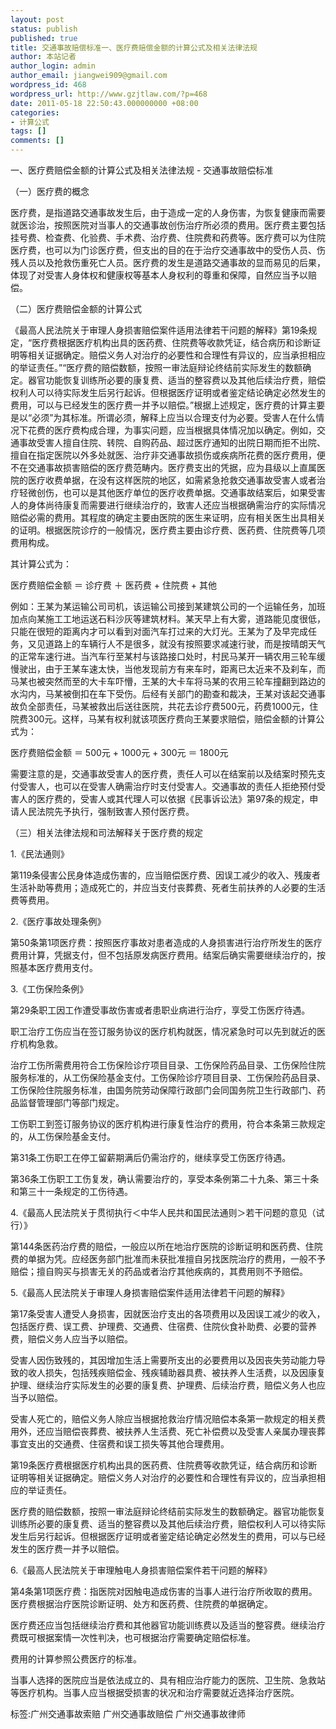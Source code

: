 ```yaml
---
layout: post
status: publish
published: true
title: 交通事故赔偿标准一、医疗费赔偿金额的计算公式及相关法律法规
author: 本站记者
author_login: admin
author_email: jiangwei909@gmail.com
wordpress_id: 468
wordpress_url: http://www.gzjtlaw.com/?p=468
date: 2011-05-18 22:50:43.000000000 +08:00
categories:
- 计算公式
tags: []
comments: []
---
```

一、医疗费赔偿金额的计算公式及相关法律法规 - 交通事故赔偿标准

（一）医疗费的概念

医疗费，是指道路交通事故发生后，由于造成一定的人身伤害，为恢复健康而需要就医诊治，按照医院对当事人的交通事故创伤治疗所必须的费用。医疗费主要包括挂号费、检查费、化验费、手术费、治疗费、住院费和药费等。医疗费可以为住院医疗费，也可以为门诊医疗费，但支出的目的在于治疗交通事故中的受伤人员、伤残人员以及抢救伤重死亡人员。医疗费的发生是道路交通事故的显而易见的后果，体现了对受害人身体权和健康权等基本人身权利的尊重和保障，自然应当予以赔偿。

（二）医疗费赔偿金额的计算公式

《最高人民法院关于审理人身损害赔偿案件适用法律若干问题的解释》第19条规定，&ldquo;医疗费根据医疗机构出具的医药费、住院费等收款凭证，结合病历和诊断证明等相关证据确定。赔偿义务人对治疗的必要性和合理性有异议的，应当承担相应的举证责任。&rdquo;&ldquo;医疗费的赔偿数额，按照一审法庭辩论终结前实际发生的数额确定。器官功能恢复训练所必要的康复费、适当的整容费以及其他后续治疗费，赔偿权利人可以待实际发生后另行起诉。但根据医疗证明或者鉴定结论确定必然发生的费用，可以与已经发生的医疗费一并予以赔偿。&rdquo;根据上述规定，医疗费的计算主要是以&ldquo;必须&rdquo;为其标准。所谓必须，解释上应当以合理支付为必要。受害人在什么情况下花费的医疗费构成合理，为事实问题，应当根据具体情况加以确定。例如，交通事故受害人擅自住院、转院、自购药品、超过医疗通知的出院日期而拒不出院、擅自在指定医院以外多处就医、治疗非交通事故损伤或疾病所花费的医疗费用，便不在交通事故损害赔偿的医疗费范畴内。医疗费支出的凭据，应为县级以上直属医院的医疗收费单据，在没有这样医院的地区，如需紧急抢救交通事故受害人或者治疗轻微创伤，也可以是其他医疗单位的医疗收费单据。交通事故结案后，如果受害人的身体尚待康复而需要进行继续治疗的，致害人还应当根据确需治疗的实际情况赔偿必需的费用。其程度的确定主要由医院的医生来证明，应有相关医生出具相关的证明。根据医院诊疗的一般情况，医疗费主要由诊疗费、医药费、住院费等几项费用构成。

其计算公式为：

医疗费赔偿金额 ＝ 诊疗费 ＋ 医药费 + 住院费 + 其他

例如：王某为某运输公司司机，该运输公司接到某建筑公司的一个运输任务，加班加点向某施工工地运送石料沙灰等建筑材料。某天早上有大雾，道路能见度很低，只能在很短的距离内才可以看到对面汽车打过来的大灯光。王某为了及早完成任务，又见道路上的车辆行人不是很多，就没有按照要求减速行驶，而是按晴朗天气的正常车速行进。当汽车行至某村与该路接口处时，村民马某开一辆农用三轮车缓慢驶出，由于王某车速太快，当他发现前方有来车时，距离已太近来不及刹车，而马某也被突然而至的大卡车吓懵，王某的大卡车将马某的农用三轮车撞翻到路边的水沟内，马某被倒扣在车下受伤。后经有关部门的勘查和裁决，王某对该起交通事故负全部责任，马某被救出后送往医院，共花去诊疗费500元，药费1000元，住院费300元。这样，马某有权利就该项医疗费向王某要求赔偿，赔偿金额的计算公式为：

医疗费赔偿金额 ＝ 500元 + 1000元 + 300元 ＝ 1800元

需要注意的是，交通事故受害人的医疗费，责任人可以在结案前以及结案时预先支付受害人，也可以在受害人确需治疗时支付受害人。交通事故的责任人拒绝预付受害人的医疗费的，受害人或其代理人可以依据《民事诉讼法》第97条的规定，申请人民法院先予执行，强制致害人预付医疗费。

（三）相关法律法规和司法解释关于医疗费的规定

1.《民法通则》

第119条侵害公民身体造成伤害的，应当赔偿医疗费、因误工减少的收入、残废者生活补助等费用；造成死亡的，并应当支付丧葬费、死者生前扶养的人必要的生活费等费用。

2.《医疗事故处理条例》

第50条第1项医疗费：按照医疗事故对患者造成的人身损害进行治疗所发生的医疗费用计算，凭据支付，但不包括原发病医疗费用。结案后确实需要继续治疗的，按照基本医疗费用支付。

3.《工伤保险条例》

第29条职工因工作遭受事故伤害或者患职业病进行治疗，享受工伤医疗待遇。

职工治疗工伤应当在签订服务协议的医疗机构就医，情况紧急时可以先到就近的医疗机构急救。

治疗工伤所需费用符合工伤保险诊疗项目目录、工伤保险药品目录、工伤保险住院服务标准的，从工伤保险基金支付。工伤保险诊疗项目目录、工伤保险药品目录、工伤保险住院服务标准，由国务院劳动保障行政部门会同国务院卫生行政部门、药品监督管理部门等部门规定。

工伤职工到签订服务协议的医疗机构进行康复性治疗的费用，符合本条第三款规定的，从工伤保险基金支付。

第31条工伤职工在停工留薪期满后仍需治疗的，继续享受工伤医疗待遇。

第36条工伤职工工伤复发，确认需要治疗的，享受本条例第二十九条、第三十条和第三十一条规定的工伤待遇。

4.《最高人民法院关于贯彻执行＜中华人民共和国民法通则＞若干问题的意见（试行）》

第144条医药治疗费的赔偿，一般应以所在地治疗医院的诊断证明和医药费、住院费的单据为凭。应经医务部门批准而未获批准擅自另找医院治疗的费用，一般不予赔偿；擅自购买与损害无关的药品或者治疗其他疾病的，其费用则不予赔偿。

5.《最高人民法院关于审理人身损害赔偿案件适用法律若干问题的解释》

第17条受害人遭受人身损害，因就医治疗支出的各项费用以及因误工减少的收入，包括医疗费、误工费、护理费、交通费、住宿费、住院伙食补助费、必要的营养费，赔偿义务人应当予以赔偿。

受害人因伤致残的，其因增加生活上需要所支出的必要费用以及因丧失劳动能力导致的收人损失，包括残疾赔偿金、残疾辅助器具费、被扶养人生活费，以及因康复护理、继续治疗实际发生的必要的康复费、护理费、后续治疗费，赔偿义务人也应当予以赔偿。

受害人死亡的，赔偿义务人除应当根据抢救治疗情况赔偿本条第一款规定的相关费用外，还应当赔偿丧葬费、被扶养人生活费、死亡补偿费以及受害人亲属办理丧葬事宜支出的交通费、住宿费和误工损失等其他合理费用。

第19条医疗费根据医疗机构出具的医药费、住院费等收款凭证，结合病历和诊断证明等相关证据确定。赔偿义务人对治疗的必要性和合理性有异议的，应当承担相应的举证责任。

医疗费的赔偿数额，按照一审法庭辩论终结前实际发生的数额确定。器官功能恢复训练所必要的康复费、适当的整容费以及其他后续治疗费，赔偿权利人可以待实际发生后另行起诉。但根据医疗证明或者鉴定结论确定必然发生的费用，可以与已经发生的医疗费一并予以赔偿。

6.《最高人民法院关于审理触电人身损害赔偿案件若干问题的解释》

第4条第1项医疗费：指医院对因触电造成伤害的当事人进行治疗所收取的费用。医疗费根据治疗医院诊断证明、处方和医药费、住院费的单据确定。

医疗费还应当包括继续治疗费和其他器官功能训练费以及适当的整容费。继续治疗费既可根据案情一次性判决，也可根据治疗需要确定赔偿标准。

费用的计算参照公费医疗的标准。

当事人选择的医院应当是依法成立的、具有相应治疗能力的医院、卫生院、急救站等医疗机构。当事人应当根据受损害的状况和治疗需要就近选择治疗医院。

标签:广州交通事故索赔 广州交通事故赔偿 广州交通事故律师
